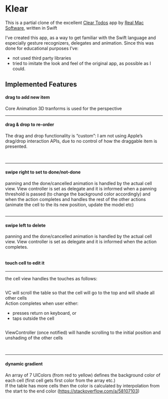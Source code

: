 <!DOCTYPE html>
<html>

<head>
  <meta charset="utf-8">
  <meta name="viewport" content="width=device-width, initial-scale=1.0">
  <link rel="stylesheet" href="https://stackedit.io/style.css" />
</head>

<body class="stackedit">
  <div class="stackedit__html"><h1 id="klear">Klear</h1>
<p>This is a partial clone of the excellent <a href="https://apps.apple.com/us/app/clear-todos/id493136154" title="Clear Todos">Clear Todos</a> app by <a href="https://realmacsoftware.com" title="Real Mac Software">Real Mac Software</a>, written in Swift</p>
<p>I’ve created this app, as a way to get familiar with the Swift language and especially gesture recognizers, delegates and animation. Since this was done for educational purposes I’ve:</p>
<ul>
<li>not used third party libraries</li>
<li>tried to imitate the look and feel of the original app, as possible as I could.</li>
</ul>
<h2 id="implemented-features">Implemented Features</h2>
<h4 id="drag-to-add-new-item">drag to add new item</h4>
<p>Core Animation 3D tranforms is used for the perspective<br>
<img src="https://media.giphy.com/media/TjFPqPWuSSX1DmY4eq/giphy.gif" alt=""></p>
<hr>
<h4 id="drag--drop-to-re-order">drag &amp; drop to re-order</h4>
<p>The drag and drop functionality is  “custom”: I am not using Apple’s drag/drop interaction APIs, due to no control of how the draggable item is presented.</p>
<p><img src="https://media.giphy.com/media/U3DWk491ADhE3KPOn2/giphy.gif" alt="">  <img src="https://media.giphy.com/media/J2CbP2cefk2YS0vOoR/giphy.gif" alt=""></p>
<hr>
<h4 id="swipe-right-to-set-to-donenot-done">swipe right to set to done/not-done</h4>
<p>panning and the done/cancelled animation is handled by the actual cell view. View controller is set as delegate and it is informed when a panning threshold is passed (to change the background color accordingly) and when the action completes and handles the rest of the other actions (animate the cell to the its new position, update the model etc)</p>
<p><img src="https://media.giphy.com/media/W4owiFRurHn4Z0TW1x/giphy.gif" alt=""></p>
<hr>
<h4 id="swipe-left-to-delete">swipe left to delete</h4>
<p>panning and the done/cancelled animation is handled by the actual cell view. View controller is set as delegate and it is informed when the action  completes.</p>
<p><img src="https://media.giphy.com/media/hu1qJycMizGPBkK0jH/giphy.gif" alt=""></p>
<h4 id="touch-cell-to-edit-it">touch cell to edit it</h4>
<hr>
<p>the cell view handles the touches as follows:</p>
<p><a href="https://mermaid-js.github.io/mermaid-live-editor/#/edit/eyJjb2RlIjoic2VxdWVuY2VEaWFncmFtXG5nZXN0dXJlIHJlY29nbml6ZXIgLT4-IHRleHRGaWVsZDogYmVjb21lRmlyc3RSZXNwb25kZXJcbnRleHRGaWVsZC0-PiB0ZXh0RmllbGQgZGVsZWdhdGUgKG9uIHZpZXcpOiB0ZXh0RmllbGREaWRCZWdpbkVkaXRpbmcgXG50ZXh0RmllbGQgZGVsZWdhdGUgKG9uIHZpZXcpIC0-PiBWQzp0b2RvQ2VsbFdpbGxNb2RpZnlcblx0XHRcdFx0XHQiLCJtZXJtYWlkIjp7InRoZW1lIjoiZGVmYXVsdCJ9LCJ1cGRhdGVFZGl0b3IiOmZhbHNlfQ"><img src="https://mermaid.ink/img/eyJjb2RlIjoic2VxdWVuY2VEaWFncmFtXG5nZXN0dXJlIHJlY29nbml6ZXIgLT4-IHRleHRGaWVsZDogYmVjb21lRmlyc3RSZXNwb25kZXJcbnRleHRGaWVsZC0-PiB0ZXh0RmllbGQgZGVsZWdhdGUgKG9uIHZpZXcpOiB0ZXh0RmllbGREaWRCZWdpbkVkaXRpbmcgXG50ZXh0RmllbGQgZGVsZWdhdGUgKG9uIHZpZXcpIC0-PiBWQzp0b2RvQ2VsbFdpbGxNb2RpZnlcblx0XHRcdFx0XHQiLCJtZXJtYWlkIjp7InRoZW1lIjoiZGVmYXVsdCJ9LCJ1cGRhdGVFZGl0b3IiOmZhbHNlfQ" alt=""></a></p>
<p>VC will scroll the table so that the cell will go to the top and will shade all other cells<br>
Action completes when user either:</p>
<ul>
<li>presses return on keyboard, or</li>
<li>taps outside the cell</li>
</ul>
<p><a href="https://mermaid-js.github.io/mermaid-live-editor/#/edit/eyJjb2RlIjoic2VxdWVuY2VEaWFncmFtXG5nZXN0dXJlIHJlY29nbml6ZXIgKG9uIFZDKS0tPj4gdGV4dEZpZWxkOnZpZXcuZW5kRWRpdGluZ1xuXG50ZXh0RmllbGQtPj4gdGV4dEZpZWxkIGRlbGVnYXRlIChvbiB2aWV3KTogdGV4dEZpZWxkdGV4dEZpZWxkRGlkRW5kRWRpdGluZ1xudGV4dEZpZWxkIGRlbGVnYXRlIChvbiB2aWV3KSAtPj5WQzp0b2RvQ2VsbFdhc01vZGlmaWVkXG5cdFx0XHRcdFx0IiwibWVybWFpZCI6eyJ0aGVtZSI6ImRlZmF1bHQifSwidXBkYXRlRWRpdG9yIjpmYWxzZX0"><img src="https://mermaid.ink/img/eyJjb2RlIjoic2VxdWVuY2VEaWFncmFtXG5nZXN0dXJlIHJlY29nbml6ZXIgKG9uIFZDKS0tPj4gdGV4dEZpZWxkOnZpZXcuZW5kRWRpdGluZ1xuXG50ZXh0RmllbGQtPj4gdGV4dEZpZWxkIGRlbGVnYXRlIChvbiB2aWV3KTogdGV4dEZpZWxkdGV4dEZpZWxkRGlkRW5kRWRpdGluZ1xudGV4dEZpZWxkIGRlbGVnYXRlIChvbiB2aWV3KSAtPj5WQzp0b2RvQ2VsbFdhc01vZGlmaWVkXG5cdFx0XHRcdFx0IiwibWVybWFpZCI6eyJ0aGVtZSI6ImRlZmF1bHQifSwidXBkYXRlRWRpdG9yIjpmYWxzZX0" alt=""></a></p>
<p>ViewController  (once notified) will handle scrolling to the initial position and unshading of the other cells</p>
<p><img src="https://media.giphy.com/media/hrv6Cn0OJgzBWDuHMB/giphy.gif" alt=""> <img src="https://media.giphy.com/media/RlrfSE0jJuWQHjORns/giphy.gif" alt=""></p>
<hr>
<h4 id="dynamic-gradient">dynamic gradient</h4>
<p>An array of 7 UIColors (from red to yellow) defines the background color of each cell (first cell gets first color from the array etc.)<br>
If the table has more cells then the color is calculated by interpolation from the start to the end color (<a href="https://stackoverflow.com/a/58107103">https://stackoverflow.com/a/58107103</a>)</p>
<p><img src="https://media.giphy.com/media/QYXiyo3xbozEhjQram/giphy.gif" alt=""></p>
</div>
</body>

</html>
